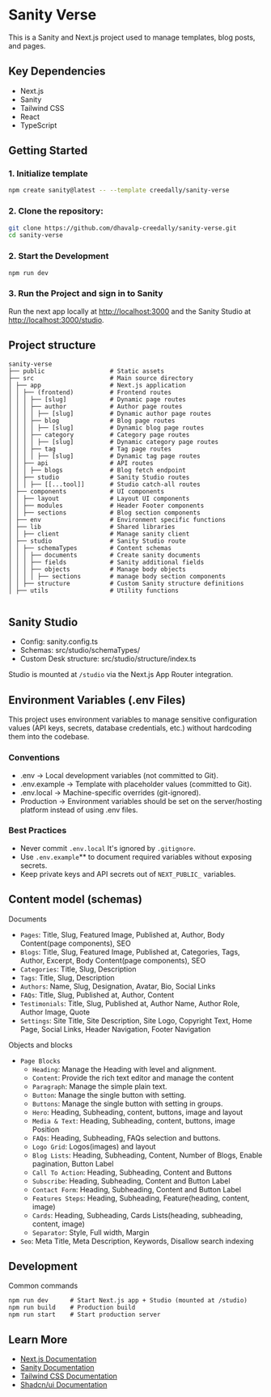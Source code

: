 # Sanity Verse
This is a Sanity and Next.js project used to manage templates, blog posts, and pages.

## Key Dependencies

- Next.js
- Sanity
- Tailwind CSS
- React
- TypeScript

## Getting Started

### 1. Initialize template

```bash
npm create sanity@latest -- --template creedally/sanity-verse
```

### 2. Clone the repository:

```bash
git clone https://github.com/dhavalp-creedally/sanity-verse.git
cd sanity-verse
```

### 2. Start the Development 

```bash
npm run dev
```

### 3. Run the Project and sign in to Sanity

Run the next app locally at [http://localhost:3000](http://localhost:3000) and the Sanity Studio at [http://localhost:3000/studio](http://localhost:3000/studio).


## Project structure
```
sanity-verse
├── public                  # Static assets
├── src                     # Main source directory
│ ├── app                   # Next.js application
│ │ ├── (frontend)          # Frontend routes
│ │ │ ├── [slug]            # Dynamic page routes
│ │ │ ├── author            # Author page routes
│ │ │ │ ├── [slug]          # Dynamic author page routes
│ │ │ ├── blog              # Blog page routes
│ │ │ │ ├── [slug]          # Dynamic blog page routes
│ │ │ ├── category          # Category page routes
│ │ │ │ ├── [slug]          # Dynamic category page routes
│ │ │ ├── tag               # Tag page routes
│ │ │ │ ├── [slug]          # Dynamic tag page routes
│ │ ├── api                 # API routes
│ │ │ ├── blogs             # Blog fetch endpoint
│ │ ├── studio              # Sanity Studio routes
│ │ │ ├── [[...tool]]       # Studio catch-all routes
│ ├── components            # UI components
│ │ ├── layout              # Layout UI components
│ │ ├── modules             # Header Footer components
│ │ ├── sections            # Blog section components
│ ├── env                   # Environment specific functions
│ ├── lib                   # Shared libraries
│ │ ├── client              # Manage sanity client
│ ├── studio                # Sanity Studio route
│ │ ├── schemaTypes         # Content schemas
│ │ │ ├── documents         # Create sanity documents
│ │ │ ├── fields            # Sanity additional fields
│ │ │ ├── objects           # Manage body objects
│ │ │ │ ├── sections        # manage body section components
│ │ ├── structure           # Custom Sanity structure definitions
│ ├── utils                 # Utility functions
    
```


## Sanity Studio

- Config: sanity.config.ts
- Schemas: src/studio/schemaTypes/
- Custom Desk structure: src/studio/structure/index.ts

Studio is mounted at `/studio` via the Next.js App Router integration.

## Environment Variables (.env Files)

This project uses environment variables to manage sensitive configuration values (API keys, secrets, database credentials, etc.) without hardcoding them into the codebase.

### Conventions

- .env → Local development variables (not committed to Git).
- .env.example → Template with placeholder values (committed to Git).
- .env.local → Machine-specific overrides (git-ignored).
-  Production → Environment variables should be set on the server/hosting platform instead of using .env files.

### Best Practices

- Never commit `.env.local` It's ignored by `.gitignore`.  
- Use `.env.example`** to document required variables without exposing secrets.  
- Keep private keys and API secrets out of `NEXT_PUBLIC_` variables.

## Content model (schemas)

Documents

- `Pages`: Title, Slug, Featured Image, Published at, Author, Body Content(page components), SEO
- `Blogs`: Title, Slug, Featured Image, Published at, Categories, Tags, Author, Excerpt, Body Content(page components), SEO 
- `Categories`: Title, Slug, Description
- `Tags`: Title, Slug, Description
- `Authors`: Name, Slug, Designation, Avatar, Bio, Social Links
- `FAQs`: Title, Slug, Published at, Author, Content
- `Testimonials`: Title, Slug, Published at, Author Name, Author Role, Author Image, Quote
- `Settings`: Site Title, Site Description, Site Logo, Copyright Text, Home Page, Social Links, Header Navigation, Footer Navigation

Objects and blocks
- `Page Blocks`
    - `Heading`: Manage the Heading with level and alignment.
    - `Content`: Provide the rich text editor and manage the content
    - `Paragraph`: Manage the simple plain text.
    - `Button`: Manage the single button with setting.
    - `Buttons`: Manage the single button with setting in groups.
    - `Hero`:  Heading, Subheading, content, buttons, image and layout
    - `Media & Text`: Heading, Subheading, content, buttons, image Position
    - `FAQs`: Heading, Subheading, FAQs selection and buttons.
    - `Logo Grid`: Logos(images) and layout
    - `Blog Lists`: Heading, Subheading, Content, Number of Blogs, Enable pagination, Button Label 
    - `Call To Action`: Heading, Subheading, Content and Buttons
    - `Subscribe`: Heading, Subheading, Content and Button Label
    - `Contact Form`: Heading, Subheading, Content and Button Label
    - `Features Steps`: Heading, Subheading, Feature(heading, content, image)
    - `Cards`: Heading, Subheading, Cards Lists(heading, subheading, content, image)
    - `Separator`: Style, Full width, Margin
- `Seo`: Meta Title, Meta Description, Keywords, Disallow search indexing

## Development

Common commands

```
npm run dev      # Start Next.js app + Studio (mounted at /studio)
npm run build    # Production build
npm run start    # Start production server
```

## Learn More

- [Next.js Documentation](https://nextjs.org/docs)
- [Sanity Documentation](https://www.sanity.io/docs)
- [Tailwind CSS Documentation](https://tailwindcss.com/docs)
- [Shadcn/ui Documentation](https://ui.shadcn.com)